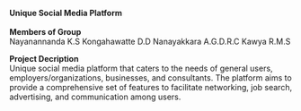 **Unique Social Media Platform**<br><br>
**Members of Group**<br>
Nayanannanda K.S 
Kongahawatte D.D 
Nanayakkara A.G.D.R.C 
Kawya R.M.S

**Project Decription**<br>
Unique social media platform that caters to the needs of general users, 
employers/organizations, businesses, and consultants. The platform aims 
to provide a comprehensive set of features to facilitate networking, 
job search, advertising, and communication among users.
